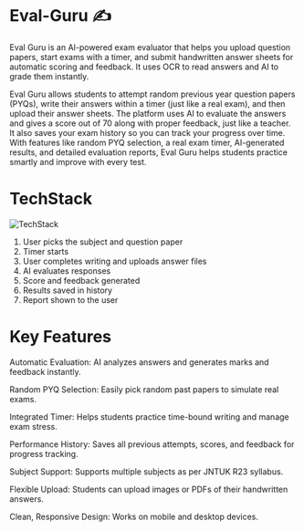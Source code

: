 # Eval-Guru ✍️

Eval Guru is an AI-powered exam evaluator that helps you upload question papers, start exams with a timer, and submit handwritten answer sheets for automatic scoring and feedback. It uses OCR to read answers and AI to grade them instantly.

Eval Guru allows students to attempt random previous year question papers (PYQs), write their answers within a timer (just like a real exam), and then upload their answer sheets. The platform uses AI to evaluate the answers and gives a score out of 70 along with proper feedback, just like a teacher. It also saves your exam history so you can track your progress over time. With features like random PYQ selection, a real exam timer, AI-generated results, and detailed evaluation reports, Eval Guru helps students practice smartly and improve with every test.

# TechStack
![TechStack](https://github.com/user-attachments/assets/d1ea25a9-2810-43b3-a745-ff95296f4086)

1. User picks the subject and question paper
2. Timer starts
3. User completes writing and uploads answer files
4. AI evaluates responses
5. Score and feedback generated
6. Results saved in history
7. Report shown to the user

# Key Features
Automatic Evaluation: AI analyzes answers and generates marks and feedback instantly.

Random PYQ Selection: Easily pick random past papers to simulate real exams.

Integrated Timer: Helps students practice time-bound writing and manage exam stress.

Performance History: Saves all previous attempts, scores, and feedback for progress tracking.

Subject Support: Supports multiple subjects as per JNTUK R23 syllabus.

Flexible Upload: Students can upload images or PDFs of their handwritten answers.

Clean, Responsive Design: Works on mobile and desktop devices.
